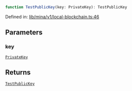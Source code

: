 ```ts
function TestPublicKey(key: PrivateKey): TestPublicKey
```

Defined in: [lib/mina/v1/local-blockchain.ts:46](https://github.com/o1-labs/o1js/blob/89b7d1522af805d6d4c45a96d7a9cbc29a457aec/src/lib/mina/v1/local-blockchain.ts#L46)

## Parameters

### key

[`PrivateKey`](../../../classes/PrivateKey.md)

## Returns

[`TestPublicKey`](../type-aliases/TestPublicKey.md)
